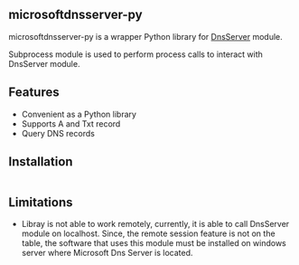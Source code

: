 ## microsoftdnsserver-py

microsoftdnsserver-py is a wrapper Python library for [DnsServer](https://docs.microsoft.com/en-us/powershell/module/dnsserver/?view=win10-ps) module.

Subprocess module is used to perform process calls to interact with DnsServer module.

## Features
 - Convenient as a Python library
 - Supports A and Txt record
 - Query DNS records

## Installation

```shell
```

## Limitations
 - Libray is not able to work remotely, currently, it is able to call DnsServer module on localhost. 
 Since, the remote session feature is not on the table, the software that uses this module
 must be installed on windows server where Microsoft Dns Server is located.

